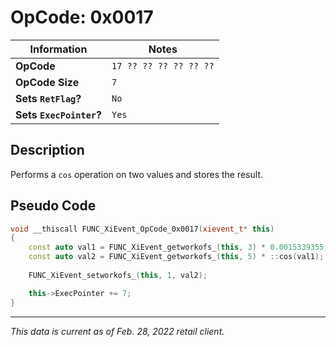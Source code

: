 # OpCode: 0x0017

| Information               | Notes |
|---                        |---    |
| **OpCode**                | `17 ?? ?? ?? ?? ?? ??` |
| **OpCode Size**           | `7`   |
| **Sets `RetFlag`?**       | `No`  |
| **Sets `ExecPointer`?**   | `Yes` |

## Description

Performs a `cos` operation on two values and stores the result.

## Pseudo Code

```cpp
void __thiscall FUNC_XiEvent_OpCode_0x0017(xievent_t* this)
{
    const auto val1 = FUNC_XiEvent_getworkofs_(this, 3) * 0.0015339355;
    const auto val2 = FUNC_XiEvent_getworkofs_(this, 5) * ::cos(val1);
    
    FUNC_XiEvent_setworkofs_(this, 1, val2);

    this->ExecPointer += 7;
}
```

---

_This data is current as of Feb. 28, 2022 retail client._